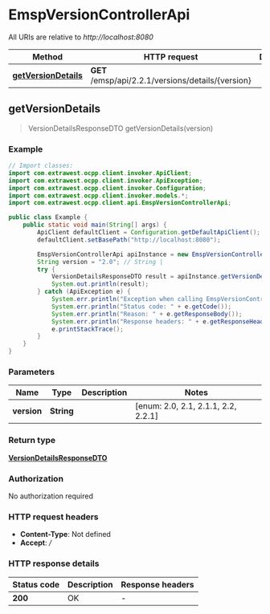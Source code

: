 # EmspVersionControllerApi

All URIs are relative to *http://localhost:8080*

| Method | HTTP request | Description |
|------------- | ------------- | -------------|
| [**getVersionDetails**](EmspVersionControllerApi.md#getVersionDetails) | **GET** /emsp/api/2.2.1/versions/details/{version} |  |



## getVersionDetails

> VersionDetailsResponseDTO getVersionDetails(version)



### Example

```java
// Import classes:
import com.extrawest.ocpp.client.invoker.ApiClient;
import com.extrawest.ocpp.client.invoker.ApiException;
import com.extrawest.ocpp.client.invoker.Configuration;
import com.extrawest.ocpp.client.invoker.models.*;
import com.extrawest.ocpp.client.api.EmspVersionControllerApi;

public class Example {
    public static void main(String[] args) {
        ApiClient defaultClient = Configuration.getDefaultApiClient();
        defaultClient.setBasePath("http://localhost:8080");

        EmspVersionControllerApi apiInstance = new EmspVersionControllerApi(defaultClient);
        String version = "2.0"; // String | 
        try {
            VersionDetailsResponseDTO result = apiInstance.getVersionDetails(version);
            System.out.println(result);
        } catch (ApiException e) {
            System.err.println("Exception when calling EmspVersionControllerApi#getVersionDetails");
            System.err.println("Status code: " + e.getCode());
            System.err.println("Reason: " + e.getResponseBody());
            System.err.println("Response headers: " + e.getResponseHeaders());
            e.printStackTrace();
        }
    }
}
```

### Parameters


| Name | Type | Description  | Notes |
|------------- | ------------- | ------------- | -------------|
| **version** | **String**|  | [enum: 2.0, 2.1, 2.1.1, 2.2, 2.2.1] |

### Return type

[**VersionDetailsResponseDTO**](VersionDetailsResponseDTO.md)

### Authorization

No authorization required

### HTTP request headers

- **Content-Type**: Not defined
- **Accept**: */*


### HTTP response details
| Status code | Description | Response headers |
|-------------|-------------|------------------|
| **200** | OK |  -  |

